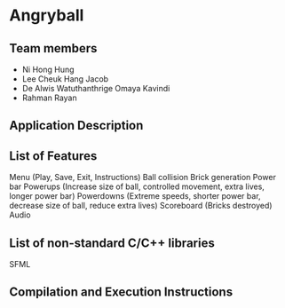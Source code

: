 # Angryball

## Team members
- Ni Hong Hung
- Lee Cheuk Hang Jacob
- De Alwis Watuthanthrige Omaya Kavindi
- Rahman Rayan
## Application Description

## List of Features
Menu (Play, Save, Exit, Instructions)
Ball collision
Brick generation
Power bar
Powerups (Increase size of ball, controlled movement, extra lives, longer power bar)
Powerdowns (Extreme speeds, shorter power bar, decrease size of ball, reduce extra lives)
Scoreboard (Bricks destroyed)
Audio 

## List of non-standard C/C++ libraries
SFML

## Compilation and Execution Instructions
